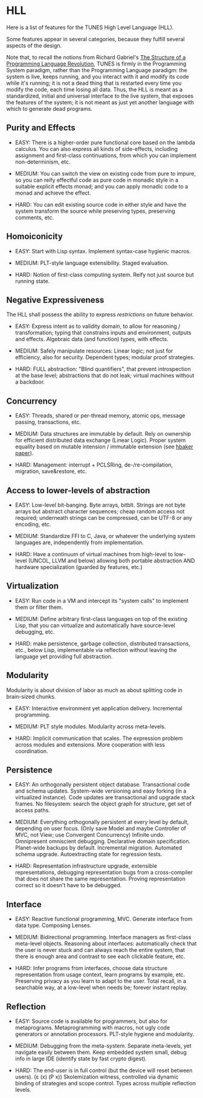 HLL
===

Here is a list of features for the TUNES High Level Language (HLL).

Some features appear in several categories, because they fulfill several aspects of the design.

Note that, to recall the notions from Richard Gabriel's
[The Structure of a Programming Language Revolution](https://www.dreamsongs.com/Files/Incommensurability.pdf),
TUNES is firmly in the Programming System paradigm, rather than the Programming Language paradigm:
the system is live, keeps running, and you interact with it and modify its code while it's running;
it is not a dead thing that is restarted every time you modify the code, each time losing all data.
Thus, the HLL is meant as a standardized, initial and universal interface to the live system,
that exposes the features of the system;
it is not meant as just yet another language with which to generate dead programs.


Purity and Effects
------------------

  * EASY: There is a higher-order pure functional core based on the lambda calculus.
    You can also express all kinds of side-effects, including assignment and
    first-class continuations, from which you can implement non-determinism, etc.

  * MEDIUM: You can switch the view on existing code from pure to impure, so you can
    reify effectful code as pure code in monadic style in a suitable explicit effects monad;
    and you can apply monadic code to a monad and achieve the effect.

  * HARD: You can edit existing source code in either style and have the system
    transform the source while preserving types, preserving comments, etc.


Homoiconicity
-------------

  * EASY: Start with Lisp syntax.
    Implement syntax-case hygienic macros.

  * MEDIUM: PLT-style language extensibility.
    Staged evaluation.

  * HARD: Notion of first-class computing system.
    Reify not just source but running state.


Negative Expressiveness
-----------------------

The HLL shall possess the ability to express *restrictions* on future behavior.

  * EASY: Express intent as to validity domain, to allow for reasoning / transformation;
    typing that constrains inputs and environment, outputs and effects.
    Algebraic data (and function) types, with effects.

  * MEDIUM: Safely manipulate resources: Linear logic; not just for efficiency, also for security.
    Dependent types; modular proof strategies.

  * HARD: FULL abstraction: "Blind quantifiers", that prevent introspection at the base level;
    abstractions that do not leak; virtual machines without a backdoor.


Concurrency
-----------

  * EASY: Threads, shared or per-thread memory, atomic ops, message passing, transactions, etc.

  * MEDIUM: Data structures are immutable by default.
    Rely on ownership for efficient distributed data exchange (Linear Logic).
    Proper system equality based on mutable intension / immutable extension
    (see [hbaker paper](http://www.pipeline.com/~hbaker1/ObjectIdentity.html)).

  * HARD: Management: interrupt + PCLSRing, de-/re-compilation, migration, save&restore, etc.


Access to lower-levels of abstraction
-------------------------------------

  * EASY: Low-level bit-banging. Byte arrays, bitblt.
    Strings are not byte arrays but abstract character sequences; cheap random access not required;
    underneath strings can be compressed, can be UTF-8 or any encoding, etc.

  * MEDIUM: Standardize FFI to C, Java, or whatever the underlying system languages are,
    independently from implementation.

  * HARD: Have a continuum of virtual machines from high-level to low-level (UNCOL, LLVM and below)
    allowing both portable abstraction AND hardware specialization (guarded by features, etc.)


Virtualization
--------------

  * EASY: Run code in a VM and intercept its "system calls" to implement them or filter them.

  * MEDIUM: Define arbitrary first-class languages on top of the existing Lisp,
    that you can virtualize and automatically have source-level debugging, etc.

  * HARD: make persistence, garbage collection, distributed transactions, etc., below Lisp,
    implementable via reflection without leaving the language yet providing full abstraction.


Modularity
----------

Modularity is about division of labor as much as about splitting code in brain-sized chunks.

  * EASY: Interactive environment yet application delivery. Incremental programming.

  * MEDIUM: PLT style modules. Modularity across meta-levels.

  * HARD: Implicit communication that scales. The expression problem across modules and extensions.
    More cooperation with less coordination.


Persistence
-----------

  * EASY: An orthogonally persistent object database. Transactional code and schema updates.
    System-wide versioning and easy forking (in a virtualized instance).
    Code updates are transactional and upgrade stack frames.
    No filesystem: search the object graph for structure, get set of access paths.

  * MEDIUM: Everything orthogonally persistent at every level by default, depending on user focus.
    (Only save Model and maybe Controller of MVC, not View; use Convergent Concurrency)
    Infinite undo. Omnipresent omniscient debugging. Declarative domain specification.
    Planet-wide backups by default. Incremental migration. Automated schema upgrade.
    Autoextracting state for regression tests.

  * HARD: Representation infrastructure upgrade, extensible representations,
    debugging representation bugs from a cross-compiler
    that does not share the same representation.
    Proving representation correct so it doesn't have to be debugged.


Interface
---------

  * EASY: Reactive functional programming, MVC. Generate interface from data type. Composing Lenses.

  * MEDIUM: Bidirectional programming. Interface managers as first-class meta-level objects.
    Reasoning about interfaces: automatically check that
    the user is never stuck and can always reach the entire system, that
    there is enough area and contrast to see each clickable feature, etc.

  * HARD: Infer programs from interfaces,
    choose data structure representation from usage context,
    learn programs by example, etc.
    Preserving privacy as you learn to adapt to the user.
    Total recall, in a searchable way, at a low-level when needs be; forever instant replay.


Reflection
----------

  * EASY: Source code is available for programmers, but also for metaprograms.
    Metaprogramming with macros, not ugly code generators or annotation processors.
    PLT-style hygiene and modularity.

  * MEDIUM: Debugging from the meta-system. Separate meta-levels, yet navigate easily between them.
    Keep embedded system small, debug info in large IDE (identify state by fast crypto digest).

  * HARD: The end-user is in full control (but the device will reset between users).
    (ε (x) (P x)) Skolemization witness, controlled via dynamic binding of strategies
    and scope control. Types across multiple reflection levels.
